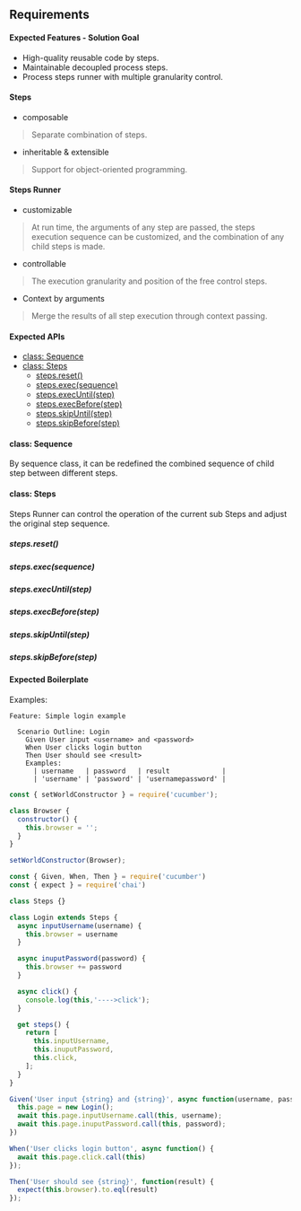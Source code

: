 ## Requirements

#### Expected Features - Solution Goal

* High-quality reusable code by steps.
* Maintainable decoupled process steps.
* Process steps runner with multiple granularity control.

#### Steps
* composable
>Separate combination of steps.
* inheritable & extensible
>Support for object-oriented programming. 

#### Steps Runner
* customizable
>At run time, the arguments of any step are passed, the steps execution sequence can be customized, and the combination of any child steps is made.
* controllable
>The execution granularity and position of the free control steps.
* Context by arguments
>Merge the results of all step execution through context passing.

#### Expected APIs
- [class: Sequence](#class-sequence)
- [class: Steps](#class-steps)
  * [steps.reset()](#stepsreset)
  * [steps.exec(sequence)](#stepsexecsequence)
  * [steps.execUntil(step)](#stepsexecuntilstep)
  * [steps.execBefore(step)](#stepsexecbeforestep)
  * [steps.skipUntil(step)](#stepsskipuntilstep)
  * [steps.skipBefore(step)](#stepsskipbeforestep)


#### class: Sequence
By sequence class, it can be redefined the combined sequence of child step between different steps.
#### class: Steps
Steps Runner can control the operation of the current sub Steps and adjust the original step sequence.
##### steps.reset()
##### steps.exec(sequence)
##### steps.execUntil(step)
##### steps.execBefore(step)
##### steps.skipUntil(step)
##### steps.skipBefore(step)

#### Expected Boilerplate

Examples: 

```feature
Feature: Simple login example

  Scenario Outline: Login
    Given User input <username> and <password>
    When User clicks login button
    Then User should see <result>
    Examples:
      | username   | password   | result             |
      | 'username' | 'password' | 'usernamepassword' |
```

```javascript
const { setWorldConstructor } = require('cucumber');

class Browser {
  constructor() {
    this.browser = '';
  }
}

setWorldConstructor(Browser);
```

```javascript
const { Given, When, Then } = require('cucumber')
const { expect } = require('chai')

class Steps {}

class Login extends Steps {
  async inputUsername(username) {
    this.browser = username
  }

  async inuputPassword(password) {
    this.browser += password
  }

  async click() {
    console.log(this,'---->click');
  }

  get steps() {
    return [
      this.inputUsername,
      this.inuputPassword,
      this.click,
    ];
  }
}

Given('User input {string} and {string}', async function(username, password) {
  this.page = new Login();
  await this.page.inputUsername.call(this, username);
  await this.page.inuputPassword.call(this, password);
})

When('User clicks login button', async function() {
  await this.page.click.call(this)
});

Then('User should see {string}', function(result) {
  expect(this.browser).to.eql(result)
});
```